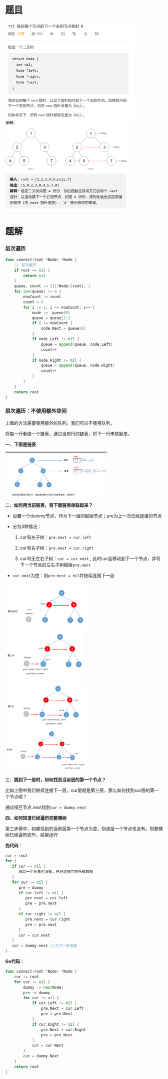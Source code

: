 # [题目](https://leetcode.cn/problems/populating-next-right-pointers-in-each-node-ii/)

<img src="pic/%5Bclass%5D%E6%B2%A1%E5%81%9A%E5%AE%8C%E5%A1%AB%E5%85%85%E8%8A%82%E7%82%B9%E7%9A%84%E5%85%84%E5%BC%9F%E6%8C%87%E9%92%882.assets/image-20220516210402124.png" alt="image-20220516210402124" style="zoom: 50%;" /> <img src="pic/%5Bclass%5D%E6%B2%A1%E5%81%9A%E5%AE%8C%E5%A1%AB%E5%85%85%E8%8A%82%E7%82%B9%E7%9A%84%E5%85%84%E5%BC%9F%E6%8C%87%E9%92%882.assets/image-20220516210413496.png" alt="image-20220516210413496" style="zoom: 50%;" />

# 题解



### **层次遍历**

```go
func connect(root *Node) *Node {
	// 层次遍历
    if root == nil {
        return nil
    }
    queue, count := [](*Node){root}, 1
    for len(queue) != 0 {
        nowCount := count
        count = 0
        for i := 1; i <= nowCount; i++ {
            node :=  queue[0]
            queue = queue[1:]
            if i != nowCount {
                node.Next = queue[0]
            }
            if node.Left != nil {
                queue = append(queue, node.Left)
                count++
            }
            if node.Right != nil {
                queue = append(queue, node.Right)
                count++
            }
        }
    }
    return root
}
```



### 层次遍历：不使用额外空间

上面的方法需要使用额外的队列。我们可以不使用队列，

将每一行看做一个链表，通过当前行的链表，将下一行串联起来。

一、**下面是链表**

<img src="pic/%5Bclass%5D%E6%B2%A1%E5%81%9A%E5%AE%8C%E5%A1%AB%E5%85%85%E8%8A%82%E7%82%B9%E7%9A%84%E5%85%84%E5%BC%9F%E6%8C%87%E9%92%882.assets/image-20220516112658846.png" alt="image-20220516112658846" style="zoom:33%;" />

二、**如何用当前链表，将下面链表串联起来？**

- 设置一个dummy节点，作为下一层的起始节点；pre为上一次已经连接的节点

- 分为3种情况：

   1. cur有左子树：`pre.next = cur.left`
   2. cur有右子树：`pre.next = cur.right`

   3. cur均无左右子树：`cur = cur.next` , 此时cur会移动到下一个节点，并将下一个节点的左右子树赋给`pre.next`

- `cur.next`为空：则`pre.next = nil`并继续连接下一层

<img src="pic/%5Bclass%5D%E6%B2%A1%E5%81%9A%E5%AE%8C%E5%A1%AB%E5%85%85%E8%8A%82%E7%82%B9%E7%9A%84%E5%85%84%E5%BC%9F%E6%8C%87%E9%92%882.assets/image-20220516113604163.png" alt="image-20220516113604163" style="zoom: 25%;" /><img src="pic/%5Bclass%5D%E6%B2%A1%E5%81%9A%E5%AE%8C%E5%A1%AB%E5%85%85%E8%8A%82%E7%82%B9%E7%9A%84%E5%85%84%E5%BC%9F%E6%8C%87%E9%92%882.assets/image-20220516113614729.png" alt="image-20220516113614729" style="zoom: 25%;" />

<img src="pic/%5Bclass%5D%E6%B2%A1%E5%81%9A%E5%AE%8C%E5%A1%AB%E5%85%85%E8%8A%82%E7%82%B9%E7%9A%84%E5%85%84%E5%BC%9F%E6%8C%87%E9%92%882.assets/image-20220516113642353.png" alt="image-20220516113642353" style="zoom:25%;" /> <img src="pic/%5Bclass%5D%E6%B2%A1%E5%81%9A%E5%AE%8C%E5%A1%AB%E5%85%85%E8%8A%82%E7%82%B9%E7%9A%84%E5%85%84%E5%BC%9F%E6%8C%87%E9%92%882.assets/image-20220516113656754.png" alt="image-20220516113656754" style="zoom:25%;" />

三、**跳到下一层时，如何找到当前层的第一个节点？**

比如上图中我们继续连接下一层，cur层就是第三层，那么如何找到cur层的第一个节点呢？

通过哑巴节点.next找到`cur = dummy.next`

**四、如何知道已经遍历完整棵树**

第三步骤中，如果找到的当前层第一个节点为空，则该层一个节点也没有。则整棵树已经遍历完毕，结束运行

**伪代码**：

```go
cur = root
for {
   if cur == nil {
      该层一个元素也没有，已经连接完毕所有数据
   }
   for cur != nil {
      pre = dummy
      if cur.left != nil {
         pre.next = cur.left
         pre = pre.next
      }
      if cur.right != nil {
         pre.next = cur.right
         pre = pre.next
      }
      cur = cur.next
   }
   cur = dummy.next //为下一轮准备
}
```

**Go代码**：

```go
func connect(root *Node) *Node {
    cur := root
    for cur != nil {
        dummy := new(Node)
        pre := dummy
        for cur != nil {
            if cur.Left != nil {
                pre.Next = cur.Left
                pre = pre.Next
            }
            if cur.Right != nil {
                pre.Next = cur.Right
                pre = pre.Next
            }
            cur = cur.Next
        }
        cur = dummy.Next
    }
    return root
}
```

